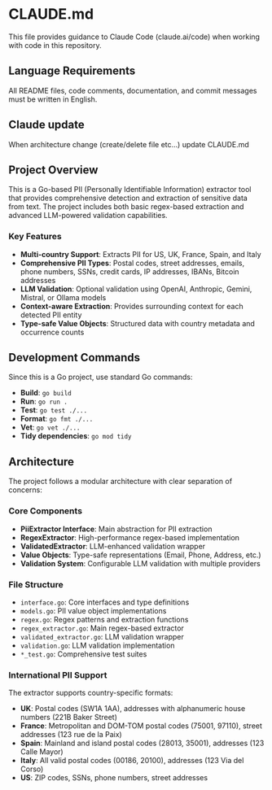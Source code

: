 # CLAUDE.md

This file provides guidance to Claude Code (claude.ai/code) when working with code in this repository.

## Language Requirements

All README files, code comments, documentation, and commit messages must be written in English.

## Claude update

When architecture change (create/delete file etc...) update CLAUDE.md

## Project Overview

This is a Go-based PII (Personally Identifiable Information) extractor tool that provides comprehensive detection and extraction of sensitive data from text. The project includes both basic regex-based extraction and advanced LLM-powered validation capabilities.

### Key Features

- **Multi-country Support**: Extracts PII for US, UK, France, Spain, and Italy
- **Comprehensive PII Types**: Postal codes, street addresses, emails, phone numbers, SSNs, credit cards, IP addresses, IBANs, Bitcoin addresses
- **LLM Validation**: Optional validation using OpenAI, Anthropic, Gemini, Mistral, or Ollama models
- **Context-aware Extraction**: Provides surrounding context for each detected PII entity
- **Type-safe Value Objects**: Structured data with country metadata and occurrence counts

## Development Commands

Since this is a Go project, use standard Go commands:

- **Build**: `go build`
- **Run**: `go run .`
- **Test**: `go test ./...`
- **Format**: `go fmt ./...`
- **Vet**: `go vet ./...`
- **Tidy dependencies**: `go mod tidy`

## Architecture

The project follows a modular architecture with clear separation of concerns:

### Core Components

- **PiiExtractor Interface**: Main abstraction for PII extraction
- **RegexExtractor**: High-performance regex-based implementation
- **ValidatedExtractor**: LLM-enhanced validation wrapper
- **Value Objects**: Type-safe representations (Email, Phone, Address, etc.)
- **Validation System**: Configurable LLM validation with multiple providers

### File Structure

- `interface.go`: Core interfaces and type definitions
- `models.go`: PII value object implementations
- `regex.go`: Regex patterns and extraction functions
- `regex_extractor.go`: Main regex-based extractor
- `validated_extractor.go`: LLM validation wrapper
- `validation.go`: LLM validation implementation
- `*_test.go`: Comprehensive test suites

### International PII Support

The extractor supports country-specific formats:

- **UK**: Postal codes (SW1A 1AA), addresses with alphanumeric house numbers (221B Baker Street)
- **France**: Metropolitan and DOM-TOM postal codes (75001, 97110), street addresses (123 rue de la Paix)
- **Spain**: Mainland and island postal codes (28013, 35001), addresses (123 Calle Mayor)
- **Italy**: All valid postal codes (00186, 20100), addresses (123 Via del Corso)
- **US**: ZIP codes, SSNs, phone numbers, street addresses
